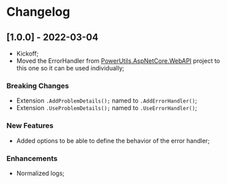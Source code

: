 # Changelog




## [1.0.0] - 2022-03-04

- Kickoff;
- Moved the ErrorHandler from [PowerUtils.AspNetCore.WebAPI](https://github.com/TechNobre/PowerUtils.AspNetCore.WebAPI) project to this one so it can be used individually;


### Breaking Changes

- Extension `.AddProblemDetails();` named to `.AddErrorHandler()`;
- Extension `.UseProblemDetails();` named to `.UseErrorHandler()`;


### New Features

- Added options to be able to define the behavior of the error handler;


### Enhancements

- Normalized logs;